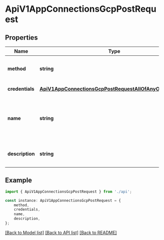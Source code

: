 # ApiV1AppConnectionsGcpPostRequest


## Properties

Name | Type | Description | Notes
------------ | ------------- | ------------- | -------------
**method** | **string** | The method used to authenticate with GCP. | [default to undefined]
**credentials** | [**ApiV1AppConnectionsGcpPostRequestAllOfAnyOfCredentials**](ApiV1AppConnectionsGcpPostRequestAllOfAnyOfCredentials.md) |  | [default to undefined]
**name** | **string** | The name of the GCP Connection to create. Must be slug-friendly. | [default to undefined]
**description** | **string** | An optional description for the GCP Connection. | [optional] [default to undefined]

## Example

```typescript
import { ApiV1AppConnectionsGcpPostRequest } from './api';

const instance: ApiV1AppConnectionsGcpPostRequest = {
    method,
    credentials,
    name,
    description,
};
```

[[Back to Model list]](../README.md#documentation-for-models) [[Back to API list]](../README.md#documentation-for-api-endpoints) [[Back to README]](../README.md)
